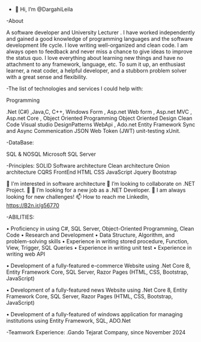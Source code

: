- 👋 Hi, I’m @DargahiLeila
  
-About

A software developer and University Lecturer . I have worked independently and gained a good knowledge of programming languages and the software development life cycle. I love writing well-organized and clean code. I am always open to feedback and never miss a chance to give ideas to improve the status quo. I love everything about learning new things and have no attachment to any framework, language, etc. To sum it up, an enthusiast learner, a neat coder, a helpful developer, and a stubborn problem solver with a great sense and flexibility.


-The list of technologies and services I could help with:

Programming

.Net (C#) ,Java,C, C++, Windows Form , Asp.net Web form , Asp.net MVC , Asp.net Core , Object Oriented Programming Object Oriented Design Clean Code Visual studio DesignPatterns WebApi , Ado.net Entity Framework Sync and Async Commenication JSON Web Token (JWT) unit-testing xUnit.

-DataBase:

SQL & NOSQL Microsoft SQL Server

-Principles:
SOLID
Software architecture
Clean architecture Onion architecture  CQRS
FrontEnd HTML CSS JavaScript Jquery Bootstrap

👀 I'm interested in software architecture
💞️ I’m looking to collaborate on .NET Project.
💞️ 💞️ I’m looking for a new job as a .NET Developer.
👀 I am always looking for new challenges!
📫 How to reach me LinkedIn, https://B2n.ir/g56770

-ABILITIES:

• Proficiency in using C#, SQL Server, Object-Oriented Programming, Clean Code
• Research and Development
• Data Structure, Algorithm, and problem-solving skills
• Experience in writing stored procedure, Function, View, Trigger, SQL Queries
• Experience in writing unit test
• Experience in writing web API

• Development of a fully-featured e-commerce Website using .Net Core 8, Entity Framework Core, SQL Server, Razor Pages (HTML, CSS, Bootstrap, JavaScript)

• Development of a fully-featured news Website using .Net Core 8, Entity Framework Core, SQL Server, Razor Pages (HTML, CSS, Bootstrap, JavaScript)

• Development of a fully-featured of windows application for managing institutions using Entity Framework, SQL, ADO.Net

-Teamwork Experience:
.Gando Tejarat Company, since November 2024
<!---
DargahiLeila/DargahiLeila is a ✨ special ✨ repository because its `README.md` (this file) appears on your GitHub profile.
You can click the Preview link to take a look at your changes.
--->
